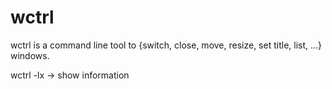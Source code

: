 # wctrl

wctrl is a command line tool to {switch, close, move, resize, set title, list, …} windows.


wctrl -lx -> show information